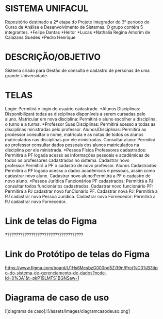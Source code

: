 # SISTEMA UNIFACUL
Repositório destinado a 2ª etapa do Projeto Integrador do 3º período do Curso de Análise e Desenvolvimento de Sistemas. O grupo contém 5 integrantes. 
*Felipe Dantas
*Heitor
*Lucas
*Nathalia Regina Amorim de Calazans Guedes
*Pedro Henrique


# DESCRIÇÃO/OBJETIVO
Sistema criado para Gestão de consulta e cadastro de personas de uma grande Universidade.

# TELAS
Login: Permitirá o login do usuário cadastrado.
*Alunos
Disciplinas: Disponibilizará todas as disciplinas disponíveis a serem cursadas pelo aluno.
Matricular em nova disciplina: Permitirá o aluno escolher a disciplina, o turno e a turma.
*Professor
Suas Disciplinas: Permitirá acesso a todas as disciplinas ministradas pelo professor.
Alunos/Disciplinas: Permitirá ao prodessor consultar o nome, matrícula e as notas de todos os alunos matriculados nas disciplinas por ele ministradas.
Consultar aluno: Permitirá ao professor consultar dados pessoais dos alunos matriculados na disciplina por ele ministrada.
*Pessoa Física
Professores cadastrados: Permitirá a PF logada acesso as informações pessoais e acadêmicas de todos os professores cadastrados no sistema.
Cadastrar novo professor:Permitirá a PF o cadastro de novo professor.
Alunos Cadastrados: Permitirá a PF logada acesso a dados acadêmicos e pessoais, assim como cadastrar novo aluno.
Cadastrar novo aluno:Permitirá a PF o cadastro de novo aluno.
*Pessoa Jurídica
Funcionários PF cadastrados: Permitirá a PJ consultar todos funcionários cadastrados.
Cadastrar novo funcionário PF: Permitirá a PJ cadastrar novo funCionário PF.
Cadastrar nova PJ: Permitirá a PJ cadastrar nova Pessoa Jurídica.
Cadastrar novo Fornecedor: Permitirá a PJ cadastrar novo Fornecedor.

# Link de telas do Figma
????????????????????????????????????

# Link do Protótipo de telas do Figma
https://www.figma.com/board/U1Hs6McsbzG000pd5Zj39n/Prot%C3%B3tipo-do-sistema-de-gerenciamento-de-dados?node-id=0%3A1&t=pkP19LMFS1BGNSaw-1

# Diagrama de caso de uso
![diagrama de caso]:![/assets/images/diagramcasodeuso.png]








